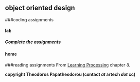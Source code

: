 ## object oriented design

###coding assignments

#### lab
##### Complete the assignments #####


#### home

###reading assignments
From [Learning Processing](href="http://www.artech.cc/_class_material_/books/Learning_Processing.pdf) chapter 8.

**copyright Theodoros Papatheodorou (contact _at_ artech _dot_ cc)**
